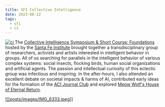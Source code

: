 ```yaml
---
title: SFI Collective Intelligence
date: 2023-06-22
tags:
  - sfi
  - ci
---
```

[![ci](https://sfi-edu.s3.amazonaws.com/sfi-edu/production/uploads/conferences/Collecttive-Intell-header-crop_b4bd72.jpg.1280x514_q85_box-NaN%2CNaN%2CNaN%2CNaN_upscale.jpg)
](https://www.santafe.edu/engage/learn/programs/collective-intelligence-2023)
The [Collective Intelligence Symposium & Short Course: Foundations](https://www.santafe.edu/engage/learn/programs/collective-intelligence-2023) hosted by the [Santa Fe Institute](https://www.santafe.edu/) brought together a transdisciplinary group of researchers, activists and artists interested in intelligent behavior in groups. All of us searching for parallels in the intelligent behavior of various complex systems: social insects, flocking birds, human social organizations and artificial agents. The passion and intellectual curiosity of this eclectic group was infectious and inspiring. In the after-hours, I also attended an excellent debate on societal impacts & harms of AI, contributed early ideas for the formation of the [ACI Journal Club](https://abhishek-gupta.ca/aci/journal-club) and explored [Meow Wolf's House of Eternal Return](https://meowwolf.com/visit/santa-fe).

[![[posts/images/IMG_6333.jpeg]]](https://meowwolf.com/visit/santa-fe)